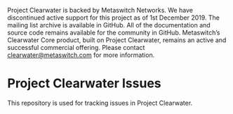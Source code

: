 Project Clearwater is backed by Metaswitch Networks. We have discontinued active support for this project as of 1st December 2019. The mailing list archive is available in GitHub. All of the documentation and source code remains available for the community in GitHub. Metaswitch’s Clearwater Core product, built on Project Clearwater, remains an active and successful commercial offering. Please contact clearwater@metaswitch.com for more information.

# Project Clearwater Issues

This repository is used for tracking issues in Project Clearwater.
